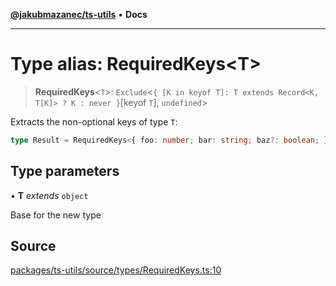 [**@jakubmazanec/ts-utils**](../README.md) • **Docs**

---

# Type alias: RequiredKeys\<T\>

> **RequiredKeys**\<`T`\>:
> `Exclude`\<`{ [K in keyof T]: T extends Record<K, T[K]> ? K : never }`\[keyof `T`\], `undefined`\>

Extracts the non-optional keys of type `T`:

```TypeScript
type Result = RequiredKeys<{ foo: number; bar: string; baz?: boolean; }>; // `typeof Result` is `'foo' | 'bar`
```

## Type parameters

• **T** _extends_ `object`

Base for the new type

## Source

[packages/ts-utils/source/types/RequiredKeys.ts:10](https://github.com/jakubmazanec/js-tools/blob/7be96c9bc335915647cfe729050b17fe2580309a/packages/ts-utils/source/types/RequiredKeys.ts#L10)
